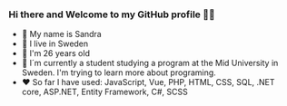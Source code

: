### Hi there and Welcome to my GitHub profile 👋😄

* 💜 My name is Sandra
* 💛 I live in Sweden
* 💙 I'm 26 years old
* 💚 I´m currently a student studying a program at the Mid University in Sweden. I'm trying to learn more about programing.
* ❤️ So far I have used: JavaScript, Vue, PHP, HTML, CSS, SQL, .NET core, ASP.NET, Entity Framework, C#, SCSS 
 

<!--
**AnderssonSandra/AnderssonSandra** is a ✨ _special_ ✨ repository because its `README.md` (this file) appears on your GitHub profile.

Here are some ideas to get you started:

- 🔭 I’m currently working on ...
- 🌱 I’m currently learning ...
- 👯 I’m looking to collaborate on ...
- 🤔 I’m looking for help with ...
- 💬 Ask me about ...
- 📫 How to reach me: ...
- 😄 Pronouns: ...
- ⚡ Fun fact: ...
-->
